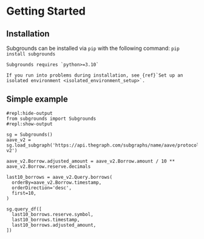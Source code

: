 # Getting Started

## Installation

Subgrounds can be installed via `pip` with the following command:
`pip install subgrounds`

```{important}
Subgrounds requires `python>=3.10`
```


```{note}
If you run into problems during installation, see {ref}`Set up an isolated environment <isolated_environment_setup>`.
```

## Simple example
```{repl}
#repl:hide-output
from subgrounds import Subgrounds
#repl:show-output

sg = Subgrounds()
aave_v2 = sg.load_subgraph('https://api.thegraph.com/subgraphs/name/aave/protocol-v2')

aave_v2.Borrow.adjusted_amount = aave_v2.Borrow.amount / 10 ** aave_v2.Borrow.reserve.decimals

last10_borrows = aave_v2.Query.borrows(
  orderBy=aave_v2.Borrow.timestamp,
  orderDirection='desc',
  first=10,
)

sg.query_df([
  last10_borrows.reserve.symbol, 
  last10_borrows.timestamp,
  last10_borrows.adjusted_amount,
])
```
